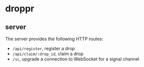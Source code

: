 # droppr

## server

The server provides the following HTTP routes:

- `/api/register`, register a drop
- `/api/claim/:drop_id`, claim a drop
- `/sc`, upgrade a connection to WebSocket for a signal channel